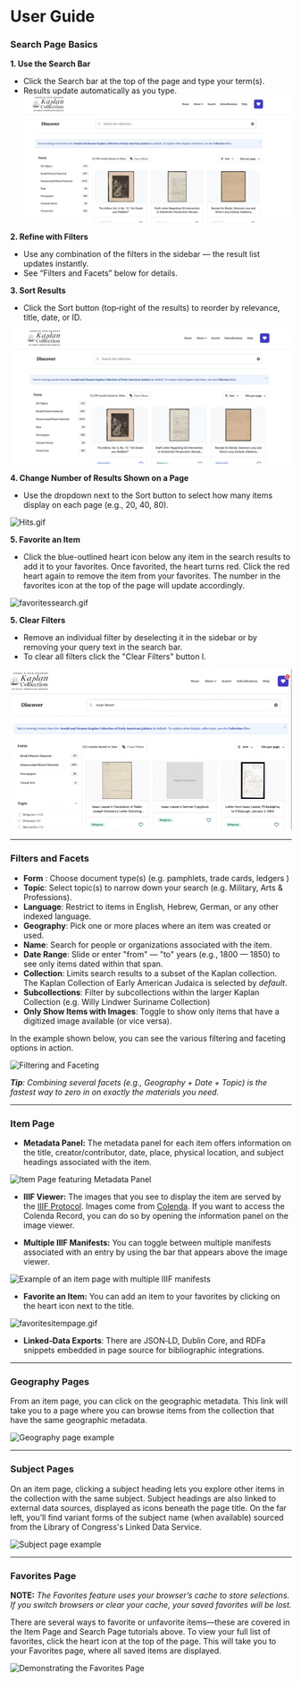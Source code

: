 # User Guide

### Search Page Basics

**1. Use the Search Bar**

* Click the Search bar at the top of the page and type your term(s).
* Results update automatically as you type.
  ![Search.gif](../../public/assets/Search.gif)

**2. Refine with Filters**

* Use any combination of the filters in the sidebar — the result list updates instantly.
* See “Filters and Facets” below for details.

**3. Sort Results**

* Click the Sort button (top‑right of the results) to reorder by relevance, title, date, or ID.

![Sort.gif](../../public/assets/Sort.gif)

**4. Change Number of Results Shown on a Page**

* Use the dropdown next to the Sort button to select how many items display on each page (e.g., 20, 40, 80).

![Hits.gif](../../public/assets/Hits.gif)

**5. Favorite an Item**

* Click the blue-outlined heart icon below any item in the search results to add it to your favorites. Once favorited,
  the heart turns red. Click the red heart again to remove the item from your favorites. The number in the favorites
  icon at the top of the page will update accordingly.

![favoritessearch.gif](../../public/assets/favoritessearch.gif)

**5. Clear Filters**

* Remove an individual filter by deselecting it in the sidebar or by removing your query text in the search bar.
* To clear all filters click the "Clear Filters" button l.

![clear filters.gif](../../public/assets/clear%20filters.gif)

---

### Filters and Facets

* **Form** : Choose document type(s) (e.g. pamphlets, trade cards, ledgers )
* **Topic**: Select topic(s) to narrow down your search (e.g. Military, Arts & Professions).
* **Language**: Restrict to items in English, Hebrew, German, or any other indexed language.
* **Geography**: Pick one or more places where an item was created or used.
* **Name**: Search for people or organizations associated with the item.
* **Date Range**: Slide or enter "from" — "to" years (e.g., 1800 — 1850) to see only items dated within that span.
* **Collection**: Limits search results to a subset of the Kaplan collection. The Kaplan Collection of Early American
  Judaica is selected by *default*.
* **Subcollections**: Filter by subcollections within the larger Kaplan Collection (e.g. Willy Lindwer Suriname
  Collection)
* **Only Show Items with Images**: Toggle to show only items that have a digitized image available (or vice versa).

In the example shown below, you can see the various filtering and faceting options in action.

![Filtering and Faceting](../../public/assets/facets.gif)

_**Tip**: Combining several facets (e.g., Geography + Date + Topic) is the fastest way to zero in on exactly the
materials you need._

---

### Item Page

* **Metadata Panel:** The metadata panel for each item offers information on the title, creator/contributor, date,
  place, physical location, and subject headings associated with the item.

![Item Page featuring Metadata Panel](../../public/assets/itempage.gif)

* **IIIF Viewer:** The images that you see to display the item are served by the [IIIF Protocol](https://iiif.io/).
  Images come from [Colenda](https://colenda.library.upenn.edu/). If you want to access the Colenda Record, you can do
  so by opening the information panel on the image viewer.


* **Multiple IIIF Manifests:** You can toggle between multiple manifests associated with an entry by using the bar that
  appears above the image viewer.

![Example of an item page with multiple IIIF manifests](../../public/assets/multiplemanifests.gif)

* **Favorite an Item:** You can add an item to your favorites by clicking on the heart icon next to the title.

![favoritesitempage.gif](../../public/assets/favoritesitempage.gif)

* **Linked‑Data Exports**: There are JSON‑LD, Dublin Core, and RDFa snippets embedded in page source for bibliographic
  integrations.

--- 

### Geography Pages

From an item page, you can click on the geographic metadata. This link will take you to a page where you can browse
items from the collection that have the same geographic metadata.

![Geography page example](../../public/assets/geography.gif)

---

### Subject Pages

On an item page, clicking a subject heading lets you explore other items in the collection with the same subject.
Subject headings are also linked to external data sources, displayed as icons beneath the page title. On the far left,
you’ll find variant forms of the subject name (when available) sourced from the Library of Congress's Linked Data
Service.

![Subject page example](../../public/assets/subjectheadings.gif)

---

### Favorites Page

**NOTE:** _The Favorites feature uses your browser’s cache to store selections. If you switch browsers or clear your
cache, your saved favorites will be lost._

There are several ways to favorite or unfavorite items—these are covered in the Item Page and Search Page tutorials
above. To view your full list of favorites, click the heart icon at the top of the page. This will take you to your
Favorites page, where all saved items are displayed.

![Demonstrating the Favorites Page](../../public/assets/favoritespage.gif)